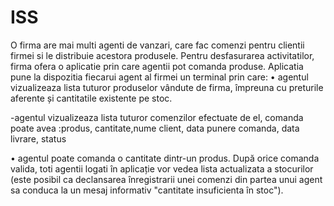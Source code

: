 # ISS
O firma are mai multi agenti de vanzari, care fac comenzi pentru clientii firmei si le distribuie acestora
produsele. Pentru desfasurarea activitatilor, firma ofera o aplicatie prin care agentii pot comanda
produse. Aplicatia pune la dispozitia fiecarui agent al firmei un terminal prin care:
• agentul vizualizeaza lista tuturor produselor vândute de firma, împreuna cu preturile aferente
și cantitatile existente pe stoc.

-agentul vizualizeaza lista tuturor comenzilor efectuate de el, comanda poate avea :produs, cantitate,nume client,
data punere comanda, data livrare, status

• agentul poate comanda o cantitate dintr-un produs. După orice comanda valida, toti agentii
logati în aplicație vor vedea lista actualizata a stocurilor (este posibil ca declansarea
înregistrarii unei comenzi din partea unui agent sa conduca la un mesaj informativ "cantitate
insuficienta în stoc").
